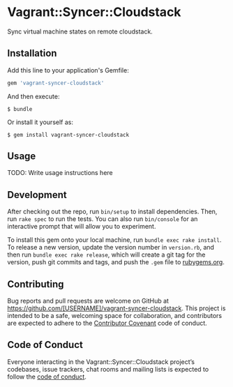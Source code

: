 # Vagrant::Syncer::Cloudstack

Sync virtual machine states on remote cloudstack.

## Installation

Add this line to your application's Gemfile:

```ruby
gem 'vagrant-syncer-cloudstack'
```

And then execute:

    $ bundle

Or install it yourself as:

    $ gem install vagrant-syncer-cloudstack

## Usage

TODO: Write usage instructions here

## Development

After checking out the repo, run `bin/setup` to install dependencies. Then, run `rake spec` to run the tests. You can also run `bin/console` for an interactive prompt that will allow you to experiment.

To install this gem onto your local machine, run `bundle exec rake install`. To release a new version, update the version number in `version.rb`, and then run `bundle exec rake release`, which will create a git tag for the version, push git commits and tags, and push the `.gem` file to [rubygems.org](https://rubygems.org).

## Contributing

Bug reports and pull requests are welcome on GitHub at https://github.com/[USERNAME]/vagrant-syncer-cloudstack. This project is intended to be a safe, welcoming space for collaboration, and contributors are expected to adhere to the [Contributor Covenant](http://contributor-covenant.org) code of conduct.

## Code of Conduct

Everyone interacting in the Vagrant::Syncer::Cloudstack project’s codebases, issue trackers, chat rooms and mailing lists is expected to follow the [code of conduct](https://github.com/[USERNAME]/vagrant-syncer-cloudstack/blob/master/CODE_OF_CONDUCT.md).
